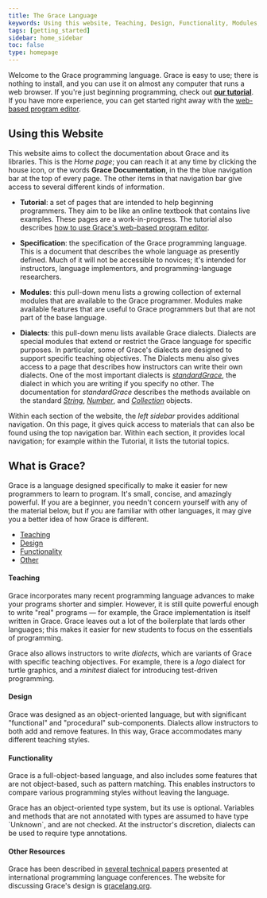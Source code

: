 ```yaml
---
title: The Grace Language
keywords: Using this website, Teaching, Design, Functionality, Modules, Dialects, Tutorial
tags: [getting_started]
sidebar: home_sidebar
toc: false 
type: homepage
---
```


Welcome to the Grace programming language. Grace is easy to use; there is nothing to install, and you can use it on 
almost any computer that runs a web browser.  If you're just beginning programming, check out [**our tutorial**]({{site.baseurl}}/introduction/grace/).
If you have more experience, you can get started right away with the [web-based program editor](http://web.cecs.pdx.edu/~grace/ide/).

## Using this Website

This website aims to collect the documentation about Grace and its libraries.  This is the _Home page_; you can reach it at any time 
by clicking the house icon, or the words **Grace Documentation**, in the the blue navigation bar at the top of every page.  The other items in 
that navigation bar give access to several different kinds of information.

 * **Tutorial**: a set of pages that are intended to help beginning programmers. They aim to be like an online textbook that contains live examples.
   These pages are a work-in-progress.  The tutorial also describes [how to use Grace's web-based program editor]({{site.baseurl}}/IDE/introduction/).

 * **Specification**: the specification of the Grace programming language.  This is a document that describes the whole language as presently defined.
   Much of it will not be accessible to novices; it's intended for instructors, language implementors, and programming-language researchers.

 * **Modules**: this pull-down menu lists a growing collection of external modules that are available to the Grace programmer.
   Modules make available features that are useful to Grace programmers but that are not part of the base language.

 * **Dialects**: this pull-down menu lists available Grace dialects.  Dialects are special modules that extend or restrict the Grace language
   for specific purposes.  In particular, some of Grace's dialects are designed to support specific teaching objectives.  The Dialects menu also
   gives access to a page that describes how instructors can write their own dialects. One of the most important dialects is 
   [_standardGrace_]({{site.baseurl}}/dialects/standard), the dialect in which you are writing if you specify no other.  The documentation for _standardGrace_
   describes the methods available on the standard [_String_]({{site.baseurl}}/dialects/standard/#string), [_Number_]({{site.baseurl}}/dialects/standard/#number),
   and [_Collection_]({{site.baseurl}}/dialects/standard/#collection-objects) objects.

Within each section of the website, the _left sidebar_ provides additional navigation.  On this page, it gives quick access to materials that can also be found
using the top navigation bar.  Within each section, it provides local navigation; for example within the Tutorial, it lists the tutorial topics.

## What is Grace? 

Grace is a language designed specifically to make it easier for new programmers to learn to program.  It's small,
concise, and amazingly powerful. If you are a beginner, you needn't concern yourself with any of the material below, 
but if you are familiar with other languages, it may give you a better idea of how Grace is different.

<html>
 <div class="row">
        <div class="col-lg-12">
              <ul id="myTab" class="nav nav-tabs nav-justified">
                <li class="active"><a href="#service-one" data-toggle="tab"> Teaching</a>
                </li>
                <li class=""><a href="#service-two" data-toggle="tab"> Design</a>
                </li>
                <li class=""><a href="#service-three" data-toggle="tab"> Functionality</a>
                </li>
                <li class=""><a href="#service-four" data-toggle="tab"> Other</a>
                </li>
            </ul>
            <div id="myTabContent" class="tab-content">
                <div class="tab-pane fade active in" id="service-one">
                    <h4>Teaching</h4>
                    <p> Grace incorporates many recent programming language advances to make your programs shorter and simpler.  However, it is still
                    quite powerful enough to write "real" programs — for example, the Grace implementation is itself written in Grace.  Grace leaves 
                    out a lot of the boilerplate that lards other languages; this  makes it easier for new students to focus on the essentials of programming.</p>
                    <p>Grace also allows instructors to write <i>dialects</i>, which are variants of Grace with specific teaching objectives.
                       For example, there is a <i>logo</i> dialect for turtle graphics, and a <i>minitest</i> dialect for introducing test-driven programming.</p>
                </div>
                <div class="tab-pane fade" id="service-two">
                     <h4>Design</h4>
                     <p>Grace was designed as an object-oriented language, but with significant "functional" and "procedural" sub-components.
                        Dialects allow instructors to both add and remove features. In this way, Grace accommodates many different teaching styles. </p>
                </div>
                <div class="tab-pane fade" id="service-three">
                     <h4>Functionality</h4>
                     <p> Grace is a full-object-based language, and also includes some features that are not object-based, such as pattern matching.
                     This enables instructors to compare various programming styles without leaving the language.</p>
                     <p> Grace has an object-oriented type system, but its use is optional.  Variables and methods that are not annotated with types are
                     assumed to have type `Unknown`, and are not checked.  At the instructor's discretion, dialects can be used to require type annotations.</p>
                </div>
                <div class="tab-pane fade" id="service-four">
                     <h4>Other Resources</h4>
                     <p>Grace has been described in <a href="http://gracelang.org/applications/articles-projects/publications-about-grace/">several technical papers</a> presented at international programming language conferences.  The website for discussing Grace's design is <a href="http://gracelang.org">gracelang.org</a>.</p>
                </div>
            </div>
        </div>
 </div>
</html>
